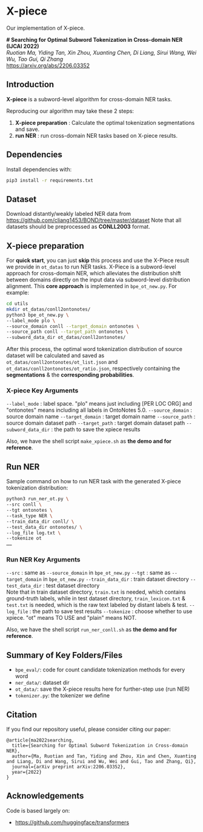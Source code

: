 ﻿
# X-piece
Our implementation of X-piece. 

**# Searching for Optimal Subword Tokenization in Cross-domain NER (IJCAI 2022)**<br>
*Ruotian Ma, Yiding Tan, Xin Zhou, Xuanting Chen, Di Liang, Sirui Wang, Wei Wu, Tao Gui, Qi Zhang*<br>
https://arxiv.org/abs/2206.03352

## Introduction

**X-piece** is a subword-level algorithm for cross-domain NER tasks.

Reproducing our algorithm may take these 2 steps:

1. **X-piece preparation** : Calculate the optimal tokenization segmentations and save. 
2. **run NER** : run cross-domain NER tasks based on X-piece results. 

## Dependencies
Install dependencies with: 
```bash
pip3 install -r requirements.txt
```

## Dataset
Download distantly/weakly labeled NER data from https://github.com/cliang1453/BOND/tree/master/dataset
Note that all datasets should be preprocessed as **CONLL2003** format. 


## X-piece preparation
For **quick start**, you can just **skip** this process and use the X-Piece result we provide in `ot_datas` to run NER tasks.
X-Piece is a subword-level approach for cross-domain NER, which alleviates the distribution shift between domains directly on the input data via subword-level distribution alignment. 
This **core approach** is implemented in `bpe_ot_new.py`. 
For example: 
```bash
cd utils
mkdir ot_datas/conll2ontonotes/
python3 bpe_ot_new.py \
--label_mode plo \
--source_domain conll --target_domain ontonotes \
--source_path conll --target_path ontonotes \
--subword_data_dir ot_datas/conll2ontonotes/
```  
After this process, the optimal word tokenization distribution of source dataset will be calculated and saved as `ot_datas/conll2ontonotes/ot_list.json` and `ot_datas/conll2ontonotes/ot_ratio.json`, respectively containing the **segmentations** & the **corresponding probabilities**. 

### X-piece Key Arguments
`--label_mode` : label space. "plo" means just including [PER LOC ORG] and "ontonotes" means including all labels in OntoNotes 5.0. 
`--source_domain` : source domain name
`--target_domain` : target domain name
`--source_path` : source domain dataset path 
`--target_path` : target domain dataset path 
`--subword_data_dir` : the path to save the xpiece results

Also, we have the shell script `make_xpiece.sh` as **the demo and for reference**. 

## Run NER
Sample command on how to run NER task with the generated X-piece tokenization distribution:  
```bash
python3 run_ner_ot.py \  
--src conll \  
--tgt ontonotes \  
--task_type NER \  
--train_data_dir conll/ \  
--test_data_dir ontonotes/ \
--log_file log.txt \
--tokenize ot
……
```  

### Run NER Key Arguments
`--src` : same as `--source_domain` in `bpe_ot_new.py`
`--tgt` : same as `--target_domain` in `bpe_ot_new.py` 
`--train_data_dir` : train dataset directory 
`--test_data_dir` : test dataset directory   
Note that in train dataset directory, `train.txt` is needed, which contains ground-truth labels, while in test dataset directory, `train_lexicon.txt` & `test.txt` is needed, which is the raw text labeled by distant labels & test. 
`--log_file` : the path to save test results
`--tokenize` : choose whether to use xpiece. "ot" means TO USE and "plain" means NOT. 

Also, we have the shell script `run_ner_conll.sh` as **the demo and for reference**. 

## Summary of Key Folders/Files
- `bpe_eval/`: code for count candidate tokenization methods for every word
- `ner_data/`: dataset dir
- `ot_data/`: save the X-piece results here for further-step use (run NER)
- `tokenizer.py`: the tokenizer we define

## Citation
If you find our repository useful, please consider citing our paper:

```
@article{ma2022searching,
  title={Searching for Optimal Subword Tokenization in Cross-domain NER},
  author={Ma, Ruotian and Tan, Yiding and Zhou, Xin and Chen, Xuanting and Liang, Di and Wang, Sirui and Wu, Wei and Gui, Tao and Zhang, Qi},
  journal={arXiv preprint arXiv:2206.03352},
  year={2022}
}
```


## Acknowledgements
Code is based largely on:
- https://github.com/huggingface/transformers
